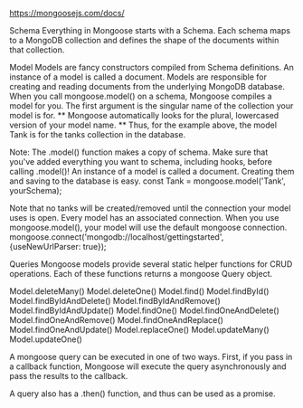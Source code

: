 https://mongoosejs.com/docs/

Schema
Everything in Mongoose starts with a Schema. Each schema maps to a MongoDB collection and defines the shape of the documents within that collection.

Model
Models are fancy constructors compiled from Schema definitions. An instance of a model is called a document. Models are responsible for creating and reading documents from the underlying MongoDB database.
When you call mongoose.model() on a schema, Mongoose compiles a model for you.
The first argument is the singular name of the collection your model is for. ** Mongoose automatically looks for the plural, lowercased version of your model name. ** Thus, for the example above, the model Tank is for the tanks collection in the database.

Note: The .model() function makes a copy of schema. Make sure that you've added everything you want to schema, including hooks, before calling .model()!
An instance of a model is called a document. Creating them and saving to the database is easy.
const Tank = mongoose.model('Tank', yourSchema);

Note that no tanks will be created/removed until the connection your model uses is open. Every model has an associated connection. When you use mongoose.model(), your model will use the default mongoose connection.
mongoose.connect('mongodb://localhost/gettingstarted', {useNewUrlParser: true});

Queries
Mongoose models provide several static helper functions for CRUD operations. Each of these functions returns a mongoose Query object.

Model.deleteMany()
Model.deleteOne()
Model.find()
Model.findById()
Model.findByIdAndDelete()
Model.findByIdAndRemove()
Model.findByIdAndUpdate()
Model.findOne()
Model.findOneAndDelete()
Model.findOneAndRemove()
Model.findOneAndReplace()
Model.findOneAndUpdate()
Model.replaceOne()
Model.updateMany()
Model.updateOne()

A mongoose query can be executed in one of two ways. First, if you pass in a callback function, Mongoose will execute the query asynchronously and pass the results to the callback.

A query also has a .then() function, and thus can be used as a promise.

